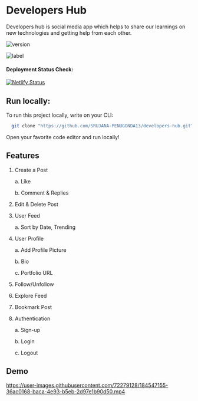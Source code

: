 # Developers Hub

Developers hub is social media app which helps to share our learnings on new technologies and getting help from each other. <br />

![version](https://img.shields.io/badge/version-v1-green)

![label](https://img.shields.io/badge/label-open--source-blue)

#### Deployment Status Check: <br />

[![Netlify Status](https://api.netlify.com/api/v1/badges/8b083945-912e-4f2d-90fd-9f8bcf06aeee/deploy-status)](https://app.netlify.com/sites/developers-hub/deploys)

## Run locally:

To run this project locally, write on your CLI:

```bash
  git clone "https://github.com/SRUJANA-PENUGONDA13/developers-hub.git"
```

Open your favorite code editor and run locally!

## Features 

1. Create a Post

   a. Like
   
   b. Comment & Replies

2. Edit & Delete Post

3. User Feed

   a. Sort by Date, Trending
   
4. User Profile

   a. Add Profile Picture
   
   b. Bio
   
   c. Portfolio URL

5. Follow/Unfollow

6. Explore Feed

7. Bookmark Post

8. Authentication
   
   a. Sign-up
   
   b. Login
   
   c. Logout

## Demo

https://user-images.githubusercontent.com/72279128/184547155-36ac0168-baca-4e93-b5eb-2d97e1b90d50.mp4





